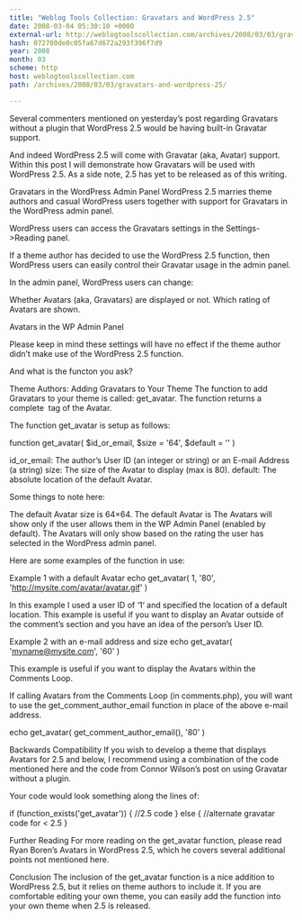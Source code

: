 ```yaml
---
title: "Weblog Tools Collection: Gravatars and WordPress 2.5"
date: 2008-03-04 05:30:10 +0000
external-url: http://weblogtoolscollection.com/archives/2008/03/03/gravatars-and-wordpress-25/
hash: 072700de0c05fa67d672a293f396f7d9
year: 2008
month: 03
scheme: http
host: weblogtoolscollection.com
path: /archives/2008/03/03/gravatars-and-wordpress-25/

---
```


Several commenters mentioned on yesterday’s post regarding Gravatars without a plugin that WordPress 2.5 would be having built-in Gravatar support.

And indeed WordPress 2.5 will come with Gravatar (aka, Avatar) support.  Within this post I will demonstrate how Gravatars will be used with WordPress 2.5.  As a side note, 2.5 has yet to be released as of this writing.

Gravatars in the WordPress Admin Panel
WordPress 2.5 marries theme authors and casual WordPress users together with support for Gravatars in the WordPress admin panel.

WordPress users can access the Gravatars settings in the Settings->Reading panel.

If a theme author has decided to use the WordPress 2.5 function, then WordPress users can easily control their Gravatar usage in the admin panel.

In the admin panel, WordPress users can change:


Whether Avatars (aka, Gravatars) are displayed or not.
Which rating of Avatars are shown.


Avatars in the WP Admin Panel

Please keep in mind these settings will have no effect if the theme author didn’t make use of the WordPress 2.5 function.

And what is the functon you ask?

Theme Authors:  Adding Gravatars to Your Theme
The function to add Gravatars to your theme is called:  get_avatar.  The function returns a complete <img> tag of the Avatar.

The function get_avatar is setup as follows:

function get_avatar( $id_or_email, $size = '64', $default = '' )


id_or_email: The author’s User ID (an integer or string) or an E-mail Address (a string)
size: The size of the Avatar to display (max is 80).
default: The absolute location of the default Avatar.

Some things to note here:


The default Avatar size is 64×64.
The default Avatar is 
The Avatars will show only if the user allows them in the WP Admin Panel (enabled by default).
The Avatars will only show based on the rating the user has selected in the WordPress admin panel.

Here are some examples of the function in use:

Example 1 with a default Avatar
echo get_avatar( 1, '80', 'http://mysite.com/avatar/avatar.gif' )

In this example I used a user ID of ‘1‘ and specified the location of a default location.  This example is useful if you want to display an Avatar outside of the comment’s section and you have an idea of the person’s User ID.

Example 2 with an e-mail address and size
echo get_avatar( 'myname@mysite.com', '60' )

This example is useful if you want to display the Avatars within the Comments Loop.

If calling Avatars from the Comments Loop (in comments.php), you will want to use the get_comment_author_email function in place of the above e-mail address.

echo get_avatar( get_comment_author_email(), '80' )

Backwards Compatibility
If you wish to develop a theme that displays Avatars for 2.5 and below, I recommend using a combination of the code mentioned here and the code from Connor Wilson’s post on using Gravatar without a plugin.

Your code would look something along the lines of:

 


if (function_exists('get_avatar')) &#123;
 //2.5 code
 &#125; else &#123;
 //alternate gravatar code for < 2.5
 &#125;

Further Reading
For more reading on the get_avatar function, please read Ryan Boren’s Avatars in WordPress 2.5, which he covers several additional points not mentioned here.

Conclusion
The inclusion of the get_avatar function is a nice addition to WordPress 2.5, but it relies on theme authors to include it.  If you are comfortable editing your own theme, you can easily add the function into your own theme when 2.5 is released.

